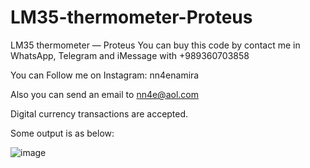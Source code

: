 # LM35-thermometer-Proteus
LM35 thermometer — Proteus
You can buy this code by contact me in WhatsApp, Telegram and iMessage with +989360703858

You can Follow me on Instagram: nn4enamira

Also you can send an email to nn4e@aol.com

Digital currency transactions are accepted.

Some output is as below:

![image](https://github.com/user-attachments/assets/c9aefe6f-bd9a-4c25-a7d7-d7e5bb8e09ec)
